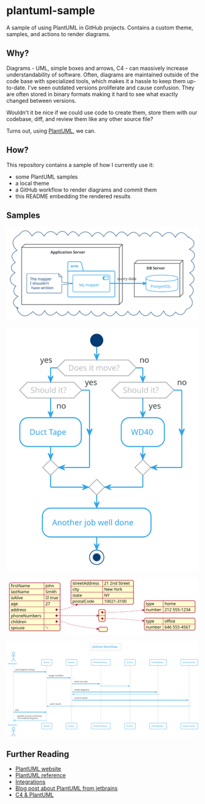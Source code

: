 # plantuml-sample
A sample of using PlantUML in GitHub projects. Contains a custom theme, samples, and actions to render diagrams.

## Why?

Diagrams - UML, simple boxes and arrows, C4 - can massively increase understandability of software. Often, diagrams are maintained outside of the code base with specialized tools, which makes it a hassle to keep them up-to-date. I've seen outdated versions proliferate and cause confusion.
They are often stored in binary formats making it hard to see what exactly changed between versions.

Wouldn't it be nice if we could use code to create them, store them with our codebase, diff, and review them like any other source file?

Turns out, using [PlantUML](https://plantuml.com/), we can.

## How?

This repository contains a sample of how I currently use it:

- some PlantUML samples
- a local theme
- a GitHub workflow to render diagrams and commit them
- this README embedding the rendered results

## Samples

![deployment diagram](./docs/deployment.svg)

![flow-chart](./docs/flow-chart.svg)

![json](./docs/json-sample.svg)

![sequence](./docs/gh-workflow.svg)

## Further Reading

- [PlantUML website](https://plantuml.com/en/)
- [PlantUML reference](http://plantuml.com/en/guide)
- [Integrations](https://plantuml.com/en/running)
- [Blog post about PlantUML from jetbrains](https://blog.jetbrains.com/dotnet/2020/10/06/create-uml-diagrams-using-plantuml/)
- [C4 & PlantUML](https://github.com/plantuml-stdlib/C4-PlantUML)
